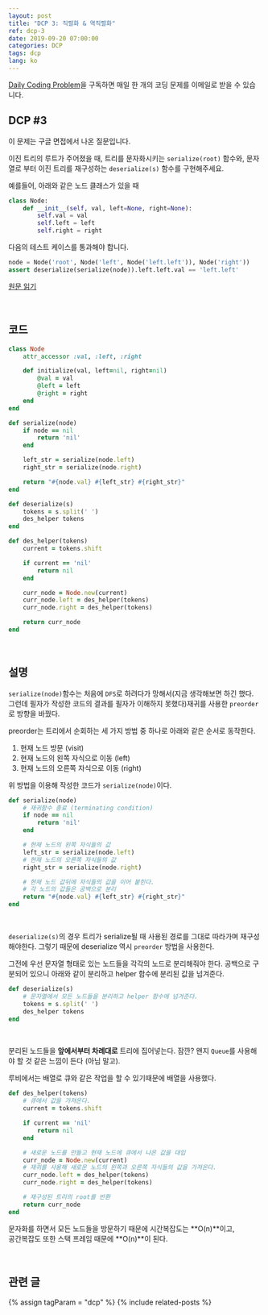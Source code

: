 ```yaml
---
layout: post
title: "DCP 3: 직렬화 & 역직렬화"
ref: dcp-3
date: 2019-09-20 07:00:00
categories: DCP
tags: dcp
lang: ko
---
```


[Daily Coding Problem](https://www.dailycodingproblem.com)을 구독하면 매일 한 개의 코딩 문제를 이메일로 받을 수 있습니다.

## **DCP #3**
이 문제는 구글 면접에서 나온 질문입니다.

이진 트리의 루트가 주어졌을 때, 트리를 문자화시키는 `serialize(root)` 함수와, 문자열로 부터 이진 트리를 재구성하는 `deserialize(s)` 함수를 구현해주세요.

예를들어, 아래와 같은 노드 클래스가 있을 때

```python
class Node:
    def __init__(self, val, left=None, right=None):
        self.val = val
        self.left = left
        self.right = right
```
다음의 테스트 케이스를 통과해야 합니다.

```python
node = Node('root', Node('left', Node('left.left')), Node('right'))
assert deserialize(serialize(node)).left.left.val == 'left.left'
```

[원문 읽기](en-dcp-3.html#dcp3) 

<br>

## **코드**

```ruby
class Node
    attr_accessor :val, :left, :right

    def initialize(val, left=nil, right=nil)
        @val = val
        @left = left
        @right = right
    end
end

def serialize(node)
    if node == nil 
        return 'nil'
    end

    left_str = serialize(node.left)
    right_str = serialize(node.right)

    return "#{node.val} #{left_str} #{right_str}"
end

def deserialize(s)
    tokens = s.split(' ')
    des_helper tokens
end

def des_helper(tokens)
    current = tokens.shift

    if current == 'nil'
        return nil
    end

    curr_node = Node.new(current)
    curr_node.left = des_helper(tokens)
    curr_node.right = des_helper(tokens)

    return curr_node
end
```
<br>

## **설명**

`serialize(node)`함수는 처음에 `DFS`로 하려다가 망해서(지금 생각해보면 하긴 했다. 그런데 필자가 작성한 코드의 결과를 필자가 이해하지 못했다)재귀를 사용한 `preorder`로 방향을 바꿨다.

preorder는 트리에서 순회하는 세 가지 방법 중 하나로 아래와 같은 순서로 동작한다.
1. 현재 노드 방문 (visit)
2. 현재 노드의 왼쪽 자식으로 이동 (left)
3. 현재 노드의 오른쪽 자식으로 이동 (right)

위 방법을 이용해 작성한 코드가 `serialize(node)`이다.

```ruby
def serialize(node)
    # 재귀함수 종료 (terminating condition)
    if node == nil 
        return 'nil'
    end

    # 현재 노드의 왼쪽 자식들의 값
    left_str = serialize(node.left)
    # 현재 노드의 오른쪽 자식들의 값
    right_str = serialize(node.right)

    # 현재 노드 값뒤에 자식들의 값을 이어 붙힌다.
    # 각 노드의 값들은 공백으로 분리
    return "#{node.val} #{left_str} #{right_str}"
end
```

<br>

`deserialize(s)`의 경우 트리가 serialize될 때 사용된 경로를 그대로 따라가며 재구성 해야한다.
그렇기 때문에 deserialize 역시 `preorder` 방법을 사용한다.

그전에 우선 문자열 형태로 있는 노드들을 각각의 노드로 분리해줘야 한다.
공백으로 구분되어 있으니 아래와 같이 분리하고 helper 함수에 분리된 값을 넘겨준다.

```ruby
def deserialize(s)
    # 문자열에서 모든 노드들을 분리하고 helper 함수에 넘겨준다.
    tokens = s.split(' ')
    des_helper tokens
end
```
<br>

분리된 노드들을 **앞에서부터 차례대로** 트리에 집어넣는다. 잠깐? 왠지 `Queue`를 사용해야 할 것 같은 느낌이 든다 (아님 말고).

루비에서는 배열로 큐와 같은 작업을 할 수 있기때문에 배열을 사용했다.

```ruby
def des_helper(tokens)
    # 큐에서 값을 가져온다.
    current = tokens.shift

    if current == 'nil'
        return nil
    end

    # 새로운 노드를 만들고 현재 노드에 큐에서 나온 값을 대입
    curr_node = Node.new(current)
    # 재귀를 사용해 새로운 노드의 왼쪽과 오른쪽 자식들의 값을 가져온다.
    curr_node.left = des_helper(tokens)
    curr_node.right = des_helper(tokens)

    # 재구성된 트리의 root를 반환
    return curr_node
end
```

문자화를 하면서 모든 노드들을 방문하기 때문에 시간복잡도는 **O(n)**이고,<br>
공간복잡도 또한 스택 프레임 때문에 **O(n)**이 된다.

<br>

## **관련 글** <a id="related"></a>
{% assign tagParam = "dcp" %}
{% include related-posts %}
